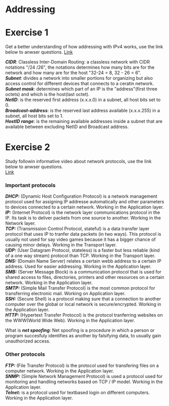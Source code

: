 # Addressing

# Exercise 1 
Get a better understanding of how addressing with IPv4 works, use the link below to anwser questions.
[Link](https://www.youtube.com/watch?v=POPoAjWFkGg) 

***CIDR***: Classless Inter-Domain Routing: a classless network with CIDR notations "/24 /26", the notations determines how many bits are for the network and how many are for the host "32-24 = 8, 32 - 26 = 6".  
***Subnet***: divides a network into smaller portions for organizing but also access control for different devices that connects to a ceratin network.  
***Subnet mask***: determines which part of an IP is the "address"(first three octets) and which is the host(last octet).  
***NetID***: is the reserved first address (x.x.x.0) in a subnet, all host bits set to 0.  
***Broadcast-address***: is the reserved last address available (x.x.x.255) in a subnet, all host bits set to 1.  
***HostID range***: is the remaining available addresses inside a subnet that are available between excluding NetID and Broadcast address.  

# Exercise 2
Study followin informative video about network protocols, use the link below to anwser questions.  
[Link](https://www.youtube.com/watch?v=p3vaaD9pn9I)

### Important protocols

***DHCP:*** (Dynamic Host Configuration Protocol) is a network management protocol used for assigning IP addresse automatically 
and other parameters to devices connected to a certain network. Working in the Application layer.  
***IP:*** (Internet Protocol) is the network layer communications protocol in the IP. Its task is to deliver packets from one source to another.
Working in the Network layer.  
***TCP:*** (Transmission Control Protocol, stateful) is a data transfer layer protocol that uses IP to tranfer data packets (in two ways).
This protocol is usually not used for say video games because it has a bigger chance of causing minor delays. Working in the Transport layer.  
***UDP:*** (User Datagram Protocol, stateless) is a faster but less reliable (kind of a one way stream) protocol than TCP. Working in the Transport layer.  
***DNS:*** (Domain Name Server) relates a certain webb address to a certain IP address. Used for easier addressing. Working in the Application layer.  
***SMB:*** (Server Message Block) is a communication protocol that is used for shared access to files, directories, printers and other resources on a certain network. Working in the Application layer.  
***SMTP:*** (Simple Mail Transfer Protocol) is the most common protocol for transferring electronic mail. Working on Application layer.   
***SSH:*** (Secure Shell) is a protocol making sure that a connection to another computer over the global or local network is secure/encrypted. Working in the Application layer.    
***HTTP:*** (Hypertext Transfer Protocol) is the protocol tranferring websites on the WWW(World Wide Web). Working in the Application layer.  

What is ***net spoofing***: Net spoofing is a procedure in which a person or program succesfuly identifies as another by falsifying data, to usually gain unauthorized access.  

### Other protocols

***FTP:*** (File Transfer Protocol) is the protocol used for transfering files on a computer network. Working in the Application layer.  
***SNMP:*** (Simple Network Management Protocol) is used a protocol used for monitoring and handling networks based on TCP / IP model. Working in the Application layer.   
***Telnet:*** is a protocol used for textbased login on different computers. Working in the Application layer.   
